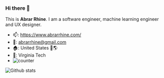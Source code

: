 ### Hi there 👋
This is **Abrar Rhine**. I am a software engineer, machine learning engineer and UX designer. 
- 📫: https://www.abrarrhine.com/  
- 📧: abrarrhine@gmail.com
- 🏠: United States 🗽🌎 
- 🏫: Virginia Tech
- ![counter](https://enwcddm0jvmf6zu.m.pipedream.net)

![Github stats](https://github-readme-stats.vercel.app/api?username=abrarrhine)
